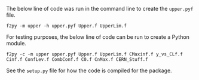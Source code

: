 The below line of code was run in the command line to create the `upper.pyf` file.

```
f2py -m upper -h upper.pyf Upper.f UpperLim.f
```

For testing purposes, the below line of code can be run to create a Python module.

```
f2py -c -m upper upper.pyf Upper.f UpperLim.f CMaxinf.f y_vs_CLf.f Cinf.f ConfLev.f CombConf.f C0.f CnMax.f CERN_Stuff.f

```

See the `setup.py` file for how the code is compiled for the package.
